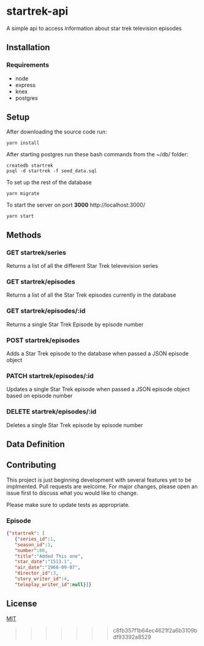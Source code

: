 # startrek-api

A simple api to access information about star trek television episodes 

## Installation

### Requirements
* node
* express
* knex
* postgres



## Setup

After downloading the source code run:

```
yarn install
```


After starting postgres run these bash commands from the ~/db/ folder:

```
createdb startrek
psql -d startrek -f seed_data.sql
```

To set up the rest of the database
```
yarn migrate
```

To start the server on port **3000** http://localhost:3000/
```
yarn start
```
## Methods

### GET startrek/series
Returns a list of all the different Star Trek televevision series
### GET startrek/episodes
Returns a list of all the Star Trek episodes currently in the database
### GET startrek/episodes/:id
Returns a single Star Trek Episode by episode number
### POST startrek/episodes
Adds a Star Trek episode to the database when passed a JSON episode object
### PATCH startrek/episodes/:id
Updates a single Star Trek episode when passed a JSON episode object based on episode number
### DELETE startrek/episodes/:id
Deletes a single Star Trek episode by episode number 

## Data Definition


## Contributing
This project is just beginning development with several features yet to be implmented. Pull requests are welcome. For major changes, please open an issue first to discuss what you would like to change.

Please make sure to update tests as appropriate.
### Episode 

```JSON
{"startrek": [
   {"series_id":1,
   "season_id":1,
   "number":80,
   "title":"Added This one",
   "star_date":"1513.1",
   "air_date":"1966-09-07",
   "director_id":3,
   "story_writer_id":4,
   "teleplay_writer_id":null}]}
```
## License
[MIT](https://choosealicense.com/licenses/mit/)
>>>>>>> c8fb357f1b64ec4621f2a6b3109bdf93392a8529
